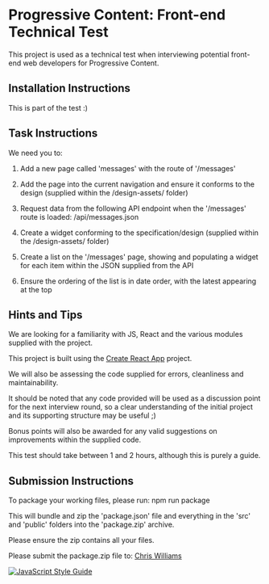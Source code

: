 # Progressive Content: Front-end Technical Test
This project is used as a technical test when interviewing potential front-end web developers for Progressive Content.

## Installation Instructions
This is part of the test :)

## Task Instructions
We need you to:

1. Add a new page called 'messages' with the route of '/messages'

2. Add the page into the current navigation and ensure it conforms to the design (supplied within the /design-assets/ folder)

3. Request data from the following API endpoint when the '/messages' route is loaded: /api/messages.json

4. Create a widget conforming to the specification/design (supplied within the /design-assets/ folder)

5. Create a list on the '/messages' page, showing and populating a widget for each item within the JSON supplied from the API

6. Ensure the ordering of the list is in date order, with the latest appearing at the top

## Hints and Tips
We are looking for a familiarity with JS, React and the various modules supplied with the project.

This project is built using the [Create React App](https://github.com/facebookincubator/create-react-app) project.

We will also be assessing the code supplied for errors, cleanliness and maintainability.

It should be noted that any code provided will be used as a discussion point for the next interview round, so a clear understanding of the initial project and its supporting structure may be useful ;)

Bonus points will also be awarded for any valid suggestions on improvements within the supplied code.

This test should take between 1 and 2 hours, although this is purely a guide.

## Submission Instructions
To package your working files, please run: npm run package

This will bundle and zip the 'package.json' file and everything in the 'src' and 'public' folders into the 'package.zip' archive.

Please ensure the zip contains all your files.

Please submit the package.zip file to: [Chris Williams](christopher.williams@progressivecontent.com)

[![JavaScript Style Guide](https://cdn.rawgit.com/standard/standard/master/badge.svg)](https://github.com/standard/standard)
